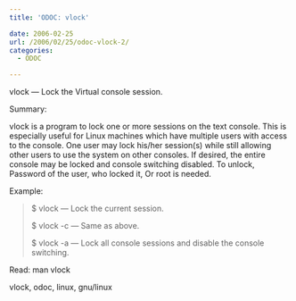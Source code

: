 ```yaml
---
title: 'ODOC: vlock'

date: 2006-02-25
url: /2006/02/25/odoc-vlock-2/
categories:
  - ODOC

---
```

vlock &#8212; Lock the Virtual console session.

Summary:

vlock is a program to lock one or more sessions on the text console. This is especially useful for Linux machines which have multiple users with access to the console. One user may lock his/her session(s) while still allowing other users to use the system on other consoles. If desired, the entire console may be locked and console switching disabled. To unlock, Password of the user, who locked it, Or root is needed.

Example:

> $ vlock &#8212; Lock the current session.
> 
> $ vlock -c &#8212; Same as above.
> 
> $ vlock -a &#8212; Lock all console sessions and disable the console switching.

Read: man vlock
  
<tags>vlock, odoc, linux, gnu/linux</tags>
